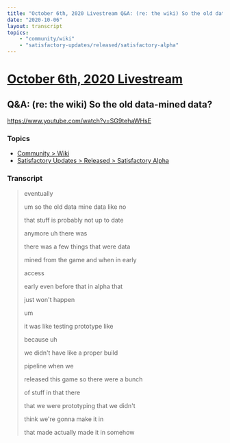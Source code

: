 ```yaml
---
title: "October 6th, 2020 Livestream Q&A: (re: the wiki) So the old data-mined data?"
date: "2020-10-06"
layout: transcript
topics:
    - "community/wiki"
    - "satisfactory-updates/released/satisfactory-alpha"
---
```

# [October 6th, 2020 Livestream](../2020-10-06.md)
## Q&A: (re: the wiki) So the old data-mined data?
https://www.youtube.com/watch?v=SG9tehaWHsE

### Topics
* [Community > Wiki](../topics/community/wiki.md)
* [Satisfactory Updates > Released > Satisfactory Alpha](../topics/satisfactory-updates/released/satisfactory-alpha.md)

### Transcript

> eventually
>
> um so the old data mine data like no
>
> that stuff is probably not up to date
>
> anymore uh there was
>
> there was a few things that were data
>
> mined from the game and when in early
>
> access
>
> early even before that in alpha that
>
> just won't happen
>
> um
>
> it was like testing prototype like
>
> because uh
>
> we didn't have like a proper build
>
> pipeline when we
>
> released this game so there were a bunch
>
> of stuff in that there
>
> that we were prototyping that we didn't
>
> think we're gonna make it in
>
> that made actually made it in somehow

